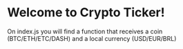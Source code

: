 # Welcome to Crypto Ticker!

On index.js you will find a function that receives a coin (BTC/ETH/ETC/DASH) and a local currency (USD/EUR/BRL)
